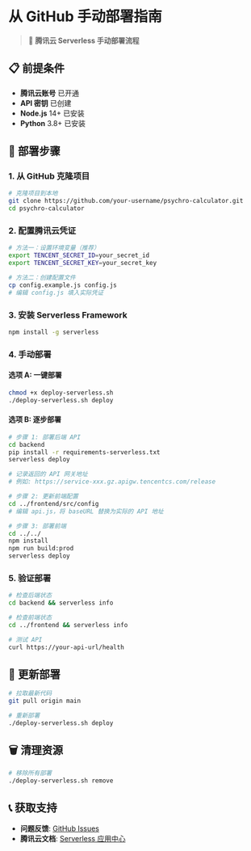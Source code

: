 # 从 GitHub 手动部署指南

> 🚀 **腾讯云 Serverless 手动部署流程**

## 📋 前提条件

- **腾讯云账号** 已开通
- **API 密钥** 已创建
- **Node.js** 14+ 已安装
- **Python** 3.8+ 已安装

## 🔧 部署步骤

### 1. 从 GitHub 克隆项目

```bash
# 克隆项目到本地
git clone https://github.com/your-username/psychro-calculator.git
cd psychro-calculator
```

### 2. 配置腾讯云凭证

```bash
# 方法一：设置环境变量（推荐）
export TENCENT_SECRET_ID=your_secret_id
export TENCENT_SECRET_KEY=your_secret_key

# 方法二：创建配置文件
cp config.example.js config.js
# 编辑 config.js 填入实际凭证
```

### 3. 安装 Serverless Framework

```bash
npm install -g serverless
```

### 4. 手动部署

#### 选项 A: 一键部署

```bash
chmod +x deploy-serverless.sh
./deploy-serverless.sh deploy
```

#### 选项 B: 逐步部署

```bash
# 步骤 1: 部署后端 API
cd backend
pip install -r requirements-serverless.txt
serverless deploy

# 记录返回的 API 网关地址
# 例如: https://service-xxx.gz.apigw.tencentcs.com/release

# 步骤 2: 更新前端配置
cd ../frontend/src/config
# 编辑 api.js，将 baseURL 替换为实际的 API 地址

# 步骤 3: 部署前端
cd ../../
npm install
npm run build:prod
serverless deploy
```

### 5. 验证部署

```bash
# 检查后端状态
cd backend && serverless info

# 检查前端状态  
cd ../frontend && serverless info

# 测试 API
curl https://your-api-url/health
```

## 🔄 更新部署

```bash
# 拉取最新代码
git pull origin main

# 重新部署
./deploy-serverless.sh deploy
```

## 🗑️ 清理资源

```bash
# 移除所有部署
./deploy-serverless.sh remove
```

## 📞 获取支持

- **问题反馈**: [GitHub Issues](https://github.com/your-username/psychro-calculator/issues)
- **腾讯云文档**: [Serverless 应用中心](https://cloud.tencent.com/document/product/1154) 